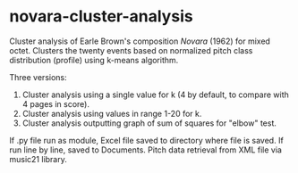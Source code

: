 # novara-cluster-analysis
Cluster analysis of Earle Brown's composition *Novara* (1962) for mixed octet. Clusters the twenty events based on normalized pitch class distribution (profile) using k-means algorithm.

Three versions:

1. Cluster analysis using a single value for k (4 by default, to compare with 4 pages in score).
2. Cluster analysis using values in range 1-20 for k.
3. Cluster analysis outputting graph of sum of squares for "elbow" test.

If .py file run as module, Excel file saved to directory where file is saved. If run line by line, saved to Documents. Pitch data retrieval from XML file via music21 library.
